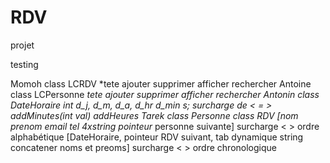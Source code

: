 # RDV
projet

testing


Momoh class LCRDV *tete ajouter supprimer afficher rechercher
Antoine class LCPersonne *tete ajouter supprimer afficher rechercher
Antonin class DateHoraire int d_j, d_m, d_a, d_hr d_min s; surcharge de < = > addMinutes(int val) addHeures
Tarek class Personne class RDV [nom prenom email tel 4xstring pointeur* personne suivante] surcharge < > ordre alphabétique [DateHoraire, 
    pointeur RDV suivant, tab dynamique string concatener noms et preoms] surcharge < > ordre chronologique


